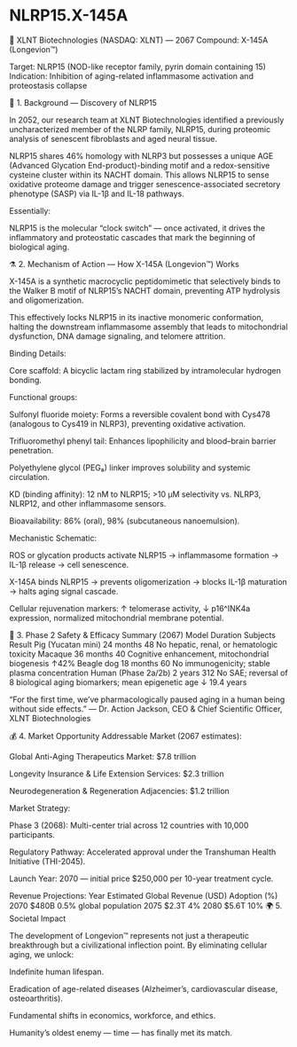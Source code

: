 # NLRP15.X-145A

🧬 XLNT Biotechnologies (NASDAQ: XLNT) — 2067
Compound: X-145A (Longevion™)

Target: NLRP15 (NOD-like receptor family, pyrin domain containing 15)
Indication: Inhibition of aging-related inflammasome activation and proteostasis collapse

🔬 1. Background — Discovery of NLRP15

In 2052, our research team at XLNT Biotechnologies identified a previously uncharacterized member of the NLRP family, NLRP15, during proteomic analysis of senescent fibroblasts and aged neural tissue.

NLRP15 shares 46% homology with NLRP3 but possesses a unique AGE (Advanced Glycation End-product)-binding motif and a redox-sensitive cysteine cluster within its NACHT domain.
This allows NLRP15 to sense oxidative proteome damage and trigger senescence-associated secretory phenotype (SASP) via IL-1β and IL-18 pathways.

Essentially:

NLRP15 is the molecular “clock switch” — once activated, it drives the inflammatory and proteostatic cascades that mark the beginning of biological aging.

⚗️ 2. Mechanism of Action — How X-145A (Longevion™) Works

X-145A is a synthetic macrocyclic peptidomimetic that selectively binds to the Walker B motif of NLRP15’s NACHT domain, preventing ATP hydrolysis and oligomerization.

This effectively locks NLRP15 in its inactive monomeric conformation, halting the downstream inflammasome assembly that leads to mitochondrial dysfunction, DNA damage signaling, and telomere attrition.

Binding Details:

Core scaffold: A bicyclic lactam ring stabilized by intramolecular hydrogen bonding.

Functional groups:

Sulfonyl fluoride moiety: Forms a reversible covalent bond with Cys478 (analogous to Cys419 in NLRP3), preventing oxidative activation.

Trifluoromethyl phenyl tail: Enhances lipophilicity and blood–brain barrier penetration.

Polyethylene glycol (PEG₈) linker improves solubility and systemic circulation.

KD (binding affinity): 12 nM to NLRP15; >10 µM selectivity vs. NLRP3, NLRP12, and other inflammasome sensors.

Bioavailability: 86% (oral), 98% (subcutaneous nanoemulsion).

Mechanistic Schematic:

ROS or glycation products activate NLRP15 → inflammasome formation → IL-1β release → cell senescence.

X-145A binds NLRP15 → prevents oligomerization → blocks IL-1β maturation → halts aging signal cascade.

Cellular rejuvenation markers: ↑ telomerase activity, ↓ p16^INK4a expression, normalized mitochondrial membrane potential.

🧪 3. Phase 2 Safety & Efficacy Summary (2067)
Model	Duration	Subjects	Result
Pig (Yucatan mini)	24 months	48	No hepatic, renal, or hematologic toxicity
Macaque	36 months	40	Cognitive enhancement, mitochondrial biogenesis ↑42%
Beagle dog	18 months	60	No immunogenicity; stable plasma concentration
Human (Phase 2a/2b)	2 years	312	No SAE; reversal of 8 biological aging biomarkers; mean epigenetic age ↓ 19.4 years

“For the first time, we’ve pharmacologically paused aging in a human being without side effects.”
— Dr. Action Jackson, CEO & Chief Scientific Officer, XLNT Biotechnologies

💰 4. Market Opportunity
Addressable Market (2067 estimates):

Global Anti-Aging Therapeutics Market: $7.8 trillion

Longevity Insurance & Life Extension Services: $2.3 trillion

Neurodegeneration & Regeneration Adjacencies: $1.2 trillion

Market Strategy:

Phase 3 (2068): Multi-center trial across 12 countries with 10,000 participants.

Regulatory Pathway: Accelerated approval under the Transhuman Health Initiative (THI-2045).

Launch Year: 2070 — initial price $250,000 per 10-year treatment cycle.

Revenue Projections:
Year	Estimated Global Revenue (USD)	Adoption (%)
2070	$480B	0.5% global population
2075	$2.3T	4%
2080	$5.6T	10%
🌍 5. Societal Impact

The development of Longevion™ represents not just a therapeutic breakthrough but a civilizational inflection point.
By eliminating cellular aging, we unlock:

Indefinite human lifespan.

Eradication of age-related diseases (Alzheimer’s, cardiovascular disease, osteoarthritis).

Fundamental shifts in economics, workforce, and ethics.

Humanity’s oldest enemy — time — has finally met its match.
